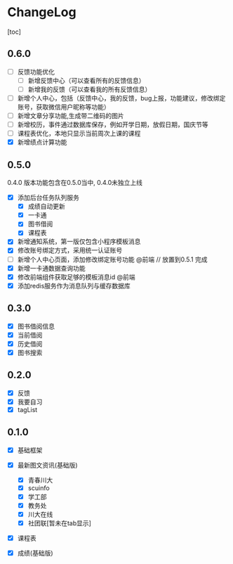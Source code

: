 # ChangeLog

[toc]

## 0.6.0
- [ ] 反馈功能优化
  - [ ] 新增反馈中心（可以查看所有的反馈信息）
  - [ ] 新增我的反馈（可以查看我的所有反馈信息）
- [ ] 新增个人中心，包括（反馈中心，我的反馈，bug上报，功能建议，修改绑定账号，获取微信用户昵称等功能）
- [ ] 新增文章分享功能,生成带二维码的图片
- [ ] 新增校历，事件通过数据库保存，例如开学日期，放假日期，国庆节等
- [ ] 课程表优化，本地只显示当前周次上课的课程
- [x] 新增绩点计算功能

## 0.5.0

0.4.0 版本功能包含在0.5.0当中, 0.4.0未独立上线

- [x] 添加后台任务队列服务
    - [x] 成绩自动更新
    - [x] 一卡通
    - [x] 图书借阅
    - [x] 课程表
- [x] 新增通知系统，第一版仅包含小程序模板消息
- [x] 修改账号绑定方式，采用统一认证账号
- [ ] 新增个人中心页面，添加修改绑定账号功能 @前端 // 放置到0.5.1 完成
- [x] 新增一卡通数据查询功能
- [x] 修改前端组件获取足够的模板消息id @前端
- [x] 添加redis服务作为消息队列与缓存数据库

## 0.3.0

- [x] 图书借阅信息
 - [x] 当前借阅
 - [x] 历史借阅
- [x] 图书搜索

## 0.2.0

- [x] 反馈
- [x] 我要自习
- [x] tagList

## 0.1.0

- [x] 基础框架
- [x] 最新图文资讯(基础版)
  - [x] 青春川大
  - [x] scuinfo
  - [x] 学工部
  - [x] 教务处
  - [x] 川大在线
  - [x] 社团联[暂未在tab显示]

- [x] 课程表
- [x] 成绩(基础版)



